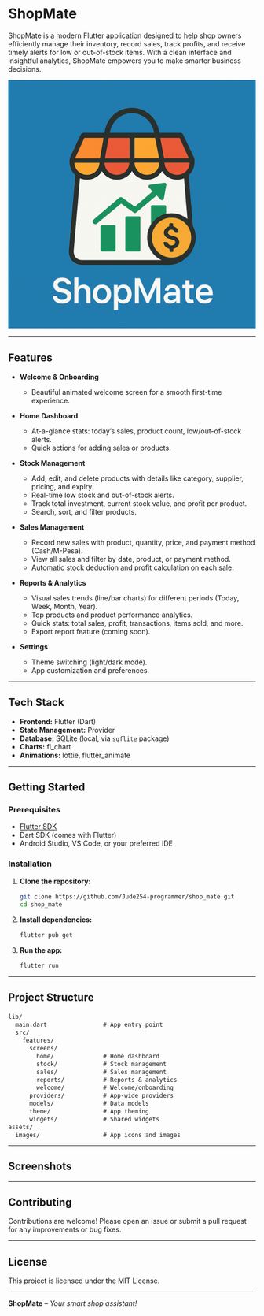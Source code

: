 # ShopMate

ShopMate is a modern Flutter application designed to help shop owners efficiently manage their inventory, record sales, track profits, and receive timely alerts for low or out-of-stock items. With a clean interface and insightful analytics, ShopMate empowers you to make smarter business decisions.

![ShopMate Icon](assets/images/icon.png)

---

## Features

- **Welcome & Onboarding**
  - Beautiful animated welcome screen for a smooth first-time experience.

- **Home Dashboard**
  - At-a-glance stats: today’s sales, product count, low/out-of-stock alerts.
  - Quick actions for adding sales or products.

- **Stock Management**
  - Add, edit, and delete products with details like category, supplier, pricing, and expiry.
  - Real-time low stock and out-of-stock alerts.
  - Track total investment, current stock value, and profit per product.
  - Search, sort, and filter products.

- **Sales Management**
  - Record new sales with product, quantity, price, and payment method (Cash/M-Pesa).
  - View all sales and filter by date, product, or payment method.
  - Automatic stock deduction and profit calculation on each sale.

- **Reports & Analytics**
  - Visual sales trends (line/bar charts) for different periods (Today, Week, Month, Year).
  - Top products and product performance analytics.
  - Quick stats: total sales, profit, transactions, items sold, and more.
  - Export report feature (coming soon).

- **Settings**
  - Theme switching (light/dark mode).
  - App customization and preferences.

---

## Tech Stack

- **Frontend:** Flutter (Dart)
- **State Management:** Provider
- **Database:** SQLite (local, via `sqflite` package)
- **Charts:** fl_chart
- **Animations:** lottie, flutter_animate

---

## Getting Started

### Prerequisites

- [Flutter SDK](https://flutter.dev/docs/get-started/install)
- Dart SDK (comes with Flutter)
- Android Studio, VS Code, or your preferred IDE

### Installation

1. **Clone the repository:**
   ```bash
   git clone https://github.com/Jude254-programmer/shop_mate.git
   cd shop_mate
   ```

2. **Install dependencies:**
   ```bash
   flutter pub get
   ```

3. **Run the app:**
   ```bash
   flutter run
   ```

---

## Project Structure

```
lib/
  main.dart                # App entry point
  src/
    features/
      screens/
        home/              # Home dashboard
        stock/             # Stock management
        sales/             # Sales management
        reports/           # Reports & analytics
        welcome/           # Welcome/onboarding
      providers/           # App-wide providers
      models/              # Data models
      theme/               # App theming
      widgets/             # Shared widgets
assets/
  images/                  # App icons and images
```

---

## Screenshots

>

---

## Contributing

Contributions are welcome! Please open an issue or submit a pull request for any improvements or bug fixes.

---

## License

This project is licensed under the MIT License.

---

**ShopMate** – _Your smart shop assistant!_

